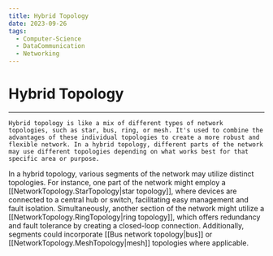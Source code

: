 ```yaml
---
title: Hybrid Topology
date: 2023-09-26
tags:
  - Computer-Science
  - DataCommunication
  - Networking
---
```


# Hybrid Topology

---

```
Hybrid topology is like a mix of different types of network topologies, such as star, bus, ring, or mesh. It's used to combine the advantages of these individual topologies to create a more robust and flexible network. In a hybrid topology, different parts of the network may use different topologies depending on what works best for that specific area or purpose.
```

In a hybrid topology, various segments of the network may utilize distinct topologies. For instance, one part of the network might employ a [[NetworkTopology.StarTopology|star topology]], where devices are connected to a central hub or switch, facilitating easy management and fault isolation. Simultaneously, another section of the network might utilize a [[NetworkTopology.RingTopology|ring topology]], which offers redundancy and fault tolerance by creating a closed-loop connection. Additionally, segments could incorporate [[Bus network topology|bus]] or [[NetworkTopology.MeshTopology|mesh]] topologies where applicable.

